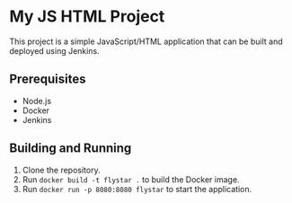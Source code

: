 # My JS HTML Project

This project is a simple JavaScript/HTML application that can be built and deployed using Jenkins.

## Prerequisites

- Node.js
- Docker
- Jenkins

## Building and Running

1. Clone the repository.
2. Run `docker build -t flystar .` to build the Docker image.
3. Run `docker run -p 8080:8080 flystar` to start the application.

